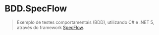 # BDD.SpecFlow
> Exemplo de testes comportamentais (BDD), utilizando C# e .NET 5, através do framework [SpecFlow](https://specflow.org/).
